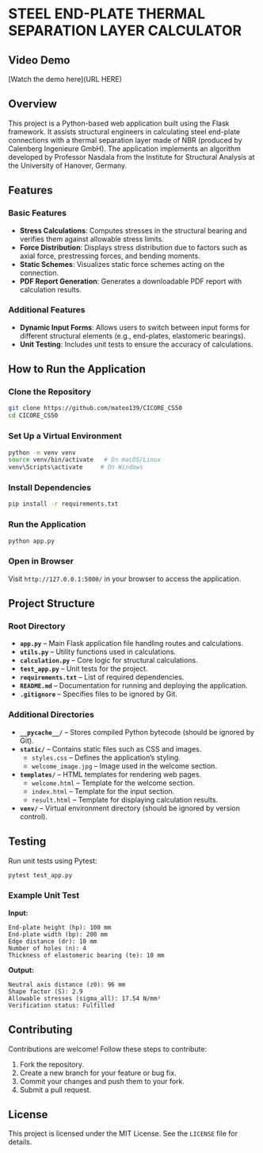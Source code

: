 # STEEL END-PLATE THERMAL SEPARATION LAYER CALCULATOR

## Video Demo
[Watch the demo here](URL HERE)

## Overview
This project is a Python-based web application built using the Flask framework. It assists structural engineers in calculating steel end-plate connections with a thermal separation layer made of NBR (produced by Calenberg Ingenieure GmbH). The application implements an algorithm developed by Professor Nasdala from the Institute for Structural Analysis at the University of Hanover, Germany.

## Features

### Basic Features
- **Stress Calculations**: Computes stresses in the structural bearing and verifies them against allowable stress limits.
- **Force Distribution**: Displays stress distribution due to factors such as axial force, prestressing forces, and bending moments.
- **Static Schemes**: Visualizes static force schemes acting on the connection.
- **PDF Report Generation**: Generates a downloadable PDF report with calculation results.

### Additional Features
- **Dynamic Input Forms**: Allows users to switch between input forms for different structural elements (e.g., end-plates, elastomeric bearings).
- **Unit Testing**: Includes unit tests to ensure the accuracy of calculations.

## How to Run the Application

### Clone the Repository
```sh
git clone https://github.com/mateo139/CICORE_CS50
cd CICORE_CS50
```

### Set Up a Virtual Environment
```sh
python -m venv venv
source venv/bin/activate   # On macOS/Linux
venv\Scripts\activate     # On Windows
```

### Install Dependencies
```sh
pip install -r requirements.txt
```

### Run the Application
```sh
python app.py
```

### Open in Browser
Visit `http://127.0.0.1:5000/` in your browser to access the application.

## Project Structure

### Root Directory
- **`app.py`** – Main Flask application file handling routes and calculations.
- **`utils.py`** – Utility functions used in calculations.
- **`calculation.py`** – Core logic for structural calculations.
- **`test_app.py`** – Unit tests for the project.
- **`requirements.txt`** – List of required dependencies.
- **`README.md`** – Documentation for running and deploying the application.
- **`.gitignore`** – Specifies files to be ignored by Git.

### Additional Directories
- **`__pycache__/`** – Stores compiled Python bytecode (should be ignored by Git).
- **`static/`** – Contains static files such as CSS and images.
  - `styles.css` – Defines the application’s styling.
  - `welcome_image.jpg` – Image used in the welcome section.
- **`templates/`** – HTML templates for rendering web pages.
  - `welcome.html` – Template for the welcome section.
  - `index.html` – Template for the input section.
  - `result.html` – Template for displaying calculation results.
- **`venv/`** – Virtual environment directory (should be ignored by version control).

## Testing
Run unit tests using Pytest:
```sh
pytest test_app.py
```

### Example Unit Test
**Input:**
```plaintext
End-plate height (hp): 100 mm
End-plate width (bp): 200 mm
Edge distance (dr): 10 mm
Number of holes (n): 4
Thickness of elastomeric bearing (te): 10 mm
```

**Output:**
```plaintext
Neutral axis distance (z0): 96 mm
Shape factor (S): 2.9
Allowable stresses (sigma_all): 17.54 N/mm²
Verification status: Fulfilled
```

## Contributing
Contributions are welcome! Follow these steps to contribute:
1. Fork the repository.
2. Create a new branch for your feature or bug fix.
3. Commit your changes and push them to your fork.
4. Submit a pull request.

## License
This project is licensed under the MIT License. See the `LICENSE` file for details.

